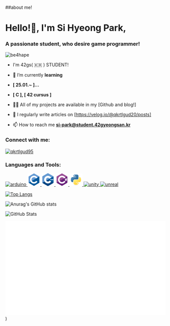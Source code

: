 ##about me!

<h1 align="left">Hello!👋, I'm Si Hyeong Park,</h1>
<h3 align="left">A passionate student, who desire game programmer!</h3>

<p align="left"> <img src="https://komarev.com/ghpvc/?username=be4hape&label=Profile%20views&color=0e75b6&style=flat" alt="be4hape" /> </p>

- I'm 42gs( 🇰🇷 ) STUDENT!
- 🌱 I’m currently **learning**
- **[ 25.01.~ ]...**
- **[ C ], [ 42 cursus ]**


- 👨‍💻 All of my projects are available in my [Github and blog!]

- 📝 I regularly write articles on [https://velog.io/@qkrtlgud20/posts]

- 📫 How to reach me **si-park@student.42gyeongsan.kr**

<h3 align="left">Connect with me:</h3>
<p align="left">
<a href="https://instagram.com/qkrtlgud95" target="blank"><img align="center" src="https://raw.githubusercontent.com/rahuldkjain/github-profile-readme-generator/master/src/images/icons/Social/instagram.svg" alt="qkrtlgud95" height="30" width="40" /></a>
</p>

<h3 align="left">Languages and Tools:</h3>
<p align="left"> <a href="https://www.arduino.cc/" target="_blank" rel="noreferrer"> <img src="https://cdn.worldvectorlogo.com/logos/arduino-1.svg" alt="arduino" width="40" height="40"/> </a> <a href="https://www.cprogramming.com/" target="_blank" rel="noreferrer"> <img src="https://raw.githubusercontent.com/devicons/devicon/master/icons/c/c-original.svg" alt="c" width="40" height="40"/> </a> <a href="https://www.w3schools.com/cpp/" target="_blank" rel="noreferrer"> <img src="https://raw.githubusercontent.com/devicons/devicon/master/icons/cplusplus/cplusplus-original.svg" alt="cplusplus" width="40" height="40"/> </a> <a href="https://www.w3schools.com/cs/" target="_blank" rel="noreferrer"> <img src="https://raw.githubusercontent.com/devicons/devicon/master/icons/csharp/csharp-original.svg" alt="csharp" width="40" height="40"/> </a> <a href="https://www.python.org" target="_blank" rel="noreferrer"> <img src="https://raw.githubusercontent.com/devicons/devicon/master/icons/python/python-original.svg" alt="python" width="40" height="40"/> </a> <a href="https://unity.com/" target="_blank" rel="noreferrer"> <img src="https://www.vectorlogo.zone/logos/unity3d/unity3d-icon.svg" alt="unity" width="40" height="40"/> </a> <a href="https://unrealengine.com/" target="_blank" rel="noreferrer"> <img src="https://raw.githubusercontent.com/kenangundogan/fontisto/036b7eca71aab1bef8e6a0518f7329f13ed62f6b/icons/svg/brand/unreal-engine.svg" alt="unreal" width="40" height="40"/> </a> </p>

[![Top Langs](https://github-readme-stats.vercel.app/api/top-langs/?username=Be4hape&layout=compact&theme=tokyonight)](https://github.com/anuraghazra/github-readme-stats)

![Anurag's GitHub stats](https://github-readme-stats.vercel.app/api?username=Be4hape&count_icons=true&private=true&theme=tokyonight)

![GitHub Stats](https://github.com/Be4hape/github-stats-transparent/generated/languages.svg?icons=true&private=true)


![GitHub Stats](https://raw.githubusercontent.com/Be4hape/github-stats-transparent/c5e83ead4f84c83dae51c9cfc61124a763dff1e9/generated/overview.svg
))

